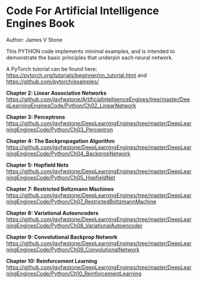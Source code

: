 # Code For Artificial Intelligence Engines Book

Author:	James V Stone

This PYTHON code implements minimal examples, and is intended to demonstrate the basic principles that underpin each neural network. 

A PyTorch tutorial can be found here:
	https://pytorch.org/tutorials/beginner/nn_tutorial.html
and
	https://github.com/pytorch/examples/

**Chapter 2: Linear Associative Networks**
https://github.com/jgvfwstone/ArtificialIntellgenceEngines/tree/master/DeepLearningEnginesCode/Python/Ch02_LinearNetwork

**Chapter 3: Perceptrons** 
https://github.com/jgvfwstone/DeepLearningEngines/tree/master/DeepLearningEnginesCode/Python/Ch03_Perceptron

**Chapter 4: The Backpropagation Algorithm**
https://github.com/jgvfwstone/DeepLearningEngines/tree/master/DeepLearningEnginesCode/Python/Ch04_BackpropNetwork

**Chapter 5: Hopfield Nets**
https://github.com/jgvfwstone/DeepLearningEngines/tree/master/DeepLearningEnginesCode/Python/Ch05_HopfieldNet

**Chapter 7: Restricted Boltzmann Machines**
https://github.com/jgvfwstone/DeepLearningEngines/tree/master/DeepLearningEnginesCode/Python/Ch07_RestrictedBoltzmannMachine

**Chapter 8: Variational Autoencoders**
https://github.com/jgvfwstone/DeepLearningEngines/tree/master/DeepLearningEnginesCode/Python/Ch08_VariationalAutoencoder

**Chapter 9: Convolutional Backprop Network**
https://github.com/jgvfwstone/DeepLearningEngines/tree/master/DeepLearningEnginesCode/Python/Ch09_ConvolutionalNetwork

**Chapter 10: Reinforcement Learning**
https://github.com/jgvfwstone/DeepLearningEngines/tree/master/DeepLearningEnginesCode/Python/Ch10_ReinforcementLearning
